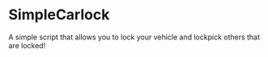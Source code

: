 # SimpleCarlock
A simple script that allows you to lock your vehicle and lockpick others that are locked!
